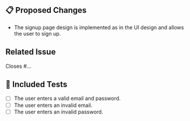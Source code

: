## 📋 Proposed Changes

  - The signup page design is implemented as in the UI design and allows the user to sign up.

## Related Issue
Closes #...

## 🧪 Included Tests
- [ ] The user enters a valid email and password.
- [ ] The user enters an invalid email.
- [ ] The user enters an invalid password.
